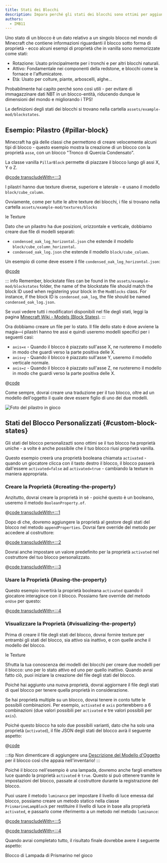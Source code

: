 ```yaml
---
title: Stati dei Blocchi
description: Impara perché gli stati dei blocchi sono ottimi per aggiungere funzionalità visive ai tuoi blocchi.
authors:
  - IMB11
---
```


Uno stato di un blocco è un dato relativo a un singolo blocco nel mondo di Minecraft che contiene informazioni riguardanti il blocco sotto forma di proprietà - ecco alcuni esempi di proprietà che in vanilla sono memorizzate come stati:

- Rotazione: Usato principalmente per i tronchi e per altri blocchi naturali.
- Attivo: Fondamentale nei componenti della redstone, e blocchi come la fornace e l'affumicatore.
- Età: Usato per colture, piante, arboscelli, alghe...

Probabilmente hai capito perché sono così utili - per evitare di immagazzinare dati NBT in un blocco-entità, riducendo dunque le dimensioni del mondo e migliorando i TPS!

Le definizioni degli stati dei blocchi si trovano nella cartella `assets/example-mod/blockstates`.

## Esempio: Pilastro {#pillar-block}

<!-- Note: This example could be used for a custom recipe types guide, a condensor machine block with a custom "Condensing" recipe? -->

Minecraft ha già delle classi che permettono di creare velocemente alcuni tipi di blocco - questo esempio mostra la creazione di un blocco con la proprietà `asse`, con un blocco "Tronco di Quercia Condensato".

La classe vanilla `PillarBlock` permette di piazzare il blocco lungo gli assi X, Y o Z.

@[code transcludeWith=:::3](@/reference/latest/src/main/java/com/example/docs/block/ModBlocks.java)

I pilastri hanno due texture diverse, superiore e laterale - e usano il modello `block/cube_column`.

Ovviamente, come per tutte le altre texture dei blocchi, i file si trovano nella cartella `assets/example-mod/textures/blocks`

<DownloadEntry visualURL="/assets/develop/blocks/blockstates_0_large.png" downloadURL="/assets/develop/blocks/condensed_oak_log_textures.zip">le Texture</DownloadEntry>

Dato che un pilastro ha due posizioni, orizzontale e verticale, dobbiamo creare due file di modelli separati:

- `condensed_oak_log_horizontal.json` che estende il modello `block/cube_column_horizontal`.
- `condensed_oak_log.json` che estende il modello `block/cube_column`.

Un esempio di come deve essere il file `condensed_oak_log_horizontal.json`:

@[code](@/reference/latest/src/main/generated/assets/example-mod/models/block/condensed_oak_log_horizontal.json)

::: info
Remember, blockstate files can be found in the `assets/example-mod/blockstates` folder, the name of the blockstate file should match the block ID used when registering your block in the `ModBlocks` class. For instance, if the block ID is `condensed_oak_log`, the file should be named `condensed_oak_log.json`.

Se vuoi vedere tutti i modificatori disponibili nel file degli stati, leggi la pagina [Minecraft Wiki - Models (Block States)](https://minecraft.wiki/w/Tutorials/Models#Block_states).
:::

Ora dobbiamo creare un file per lo stato. Il file dello stato è dove avviene la magia—i pilastri hanno tre assi e quindi useremo modelli specifici per i seguenti casi:

- `axis=x` - Quando il blocco è piazzato sull'asse X, ne ruoteremo il modello in modo che guardi verso la parte positiva delle X.
- `axis=y` - Quando il blocco è piazzato sull'asse Y, useremo il modello verticale normale.
- `axis=z` - Quando il blocco è piazzato sull'asse Z, ne ruoteremo il modello in modo che guardi verso la parte positiva delle X.

@[code](@/reference/latest/src/main/generated/assets/example-mod/blockstates/condensed_oak_log.json)

Come sempre, dovrai creare una traduzione per il tuo blocco, oltre ad un modello dell'oggetto il quale deve essere figlio di uno dei due modelli.

![Foto del pilastro in gioco](/assets/develop/blocks/blockstates_1.png)

## Stati del Blocco Personalizzati {#custom-block-states}

Gli stati del blocco personalizazti sono ottimi se il tuo blocco ha proprietà uniche - a volte è anche possibile che il tuo blocco riusi proprietà vanilla.

Questo esempio creerà una proprietà booleana chiamata `activated` - quando un giocatore clicca con il tasto destro il blocco, il blocco passerà dall'essere `activated=false` ad `activated=true` - cambiando la texture in maniera appropriata.

### Creare la Proprietà {#creating-the-property}

Anzitutto, dovrai creare la proprietà in sé - poiché questo è un booleano, useremo il metodo `BooleanProperty.of`.

@[code transcludeWith=:::1](@/reference/latest/src/main/java/com/example/docs/block/custom/PrismarineLampBlock.java)

Dopo di che, dovremo aggiungere la proprietà al gestore degli stati del blocco nel metodo `appendProperties`. Dovrai fare override del metodo per accedere al costruttore:

@[code transcludeWith=:::2](@/reference/latest/src/main/java/com/example/docs/block/custom/PrismarineLampBlock.java)

Dovrai anche impostare un valore predefinito per la proprietà `activated` nel costruttore del tuo blocco personalizzato.

@[code transcludeWith=:::3](@/reference/latest/src/main/java/com/example/docs/block/custom/PrismarineLampBlock.java)

### Usare la Proprietà {#using-the-property}

Questo esempio invertirà la proprietà booleana `activated` quando il giocatore interagisce con il blocco. Possiamo fare override del metodo `onUse` per questo:

@[code transcludeWith=:::4](@/reference/latest/src/main/java/com/example/docs/block/custom/PrismarineLampBlock.java)

### Visualizzare la Proprietà {#visualizing-the-property}

Prima di creare il file degli stati del blocco, dovrai fornire texture per entrambi gli stati del blocco, sia attivo sia inattivo, e con quelle anche il modello del blocco.

<DownloadEntry visualURL="/assets/develop/blocks/blockstates_2_large.png" downloadURL="/assets/develop/blocks/prismarine_lamp_textures.zip">le Texture</DownloadEntry>

Sfrutta la tua conoscenza dei modelli dei blocchi per creare due modelli per il blocco: uno per lo stato attivo ed uno per quello inattivo. Quando avrai fatto ciò, puoi iniziare la creazione del file degli stati del blocco.

Poiché hai aggiunto una nuova proprietà, dovrai aggiornare il file degli stati di quel blocco per tenere quella proprietà in considerazione.

Se hai proprietà multiple su un blocco, dovrai tenere in conto tutte le possibili combinazioni. Per esempio, `activated` e `axis` porterebbero a 6 combinazioni (due valori possibili per `activated` e tre valori possibili per `axis`).

Poiché questo blocco ha solo due possibili varianti, dato che ha solo una proprietà (`activated`), il file JSON degli stati del blocco avrà il seguente aspetto:

@[code](@/reference/latest/src/main/generated/assets/example-mod/blockstates/prismarine_lamp.json)

:::tip
Non dimenticare di aggiungere una [Descrizione del Modello d'Oggetto](../items/first-item#creating-the-item-model-description) per il blocco così che appaia nell'inventario!
:::

Poiché il blocco nell'esempio è una lampada, dovremo anche fargli emettere luce quando la proprietà `activated` è `true`. Questo si può ottenere tramite le impostazioni del blocco, passate al costruttore durante la registrazione del blocco.

Puoi usare il metodo `luminance` per impostare il livello di luce emessa dal blocco, possiamo creare un metodo statico nella classe `PrismarineLampBlock` per restituire il livello di luce in base alla proprietà `activated`, e passarlo come riferimento a un metodo nel metodo `luminance`:

@[code transcludeWith=:::5](@/reference/latest/src/main/java/com/example/docs/block/custom/PrismarineLampBlock.java)

@[code transcludeWith=:::4](@/reference/latest/src/main/java/com/example/docs/block/ModBlocks.java)

<!-- Note: This block can be a great starter for a redstone block interactivity page, maybe triggering the blockstate based on redstone input? -->

Quando avrai completato tutto, il risultato finale dovrebbe avere il seguente aspetto:

<VideoPlayer src="/assets/develop/blocks/blockstates_3.webm">Blocco di Lampada di Prismarino nel gioco</VideoPlayer>
